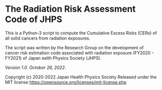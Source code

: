 # **The Radiation Risk Assessment Code of JHPS**
This is a Python-3 script to compute the Cumulative Excess Risks (CERs) of all solid cancers from radiation exposures.

The script was written by the Research Group on the development of cancer risk estimation code associated with radiation exposure (FY2020 - FY2021) of Japan ealth Physics Society (JHPS).

*Version 1.0. October 26, 2022.*

Copyright (c) 2020-2022 Japan Health Physics Society
Released under the MIT license
https://opensource.org/licenses/mit-license.php
